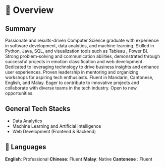 # 📖 Overview

## Summary

Passionate and results-driven Computer Science graduate with experience in software development, data analytics, and machine learning. Skilled in Python, Java, SQL, and visualization tools such as Tableau , Power BI. Strong problem-solving and communication abilities, demonstrated through successful projects in emotion classification and web development. Dedicated to leveraging technology to drive business insights and enhance user experiences. Proven leadership in mentoring and organizing workshops for aspiring tech enthusiasts. Fluent in Mandarin, Cantonese, English, and Malay. Eager to contribute to innovative projects and collaborate with diverse teams in the tech industry. Open to new opportunities.

## General Tech Stacks
- Data Analytics
- Machine Learning and Artificial Intelligence
- Web Development (Frontend & Backend)

## 💬 Languages
**English**: Professional
**Chinese**: Fluent
**Malay**: Native
**Cantonese** : Fluent

